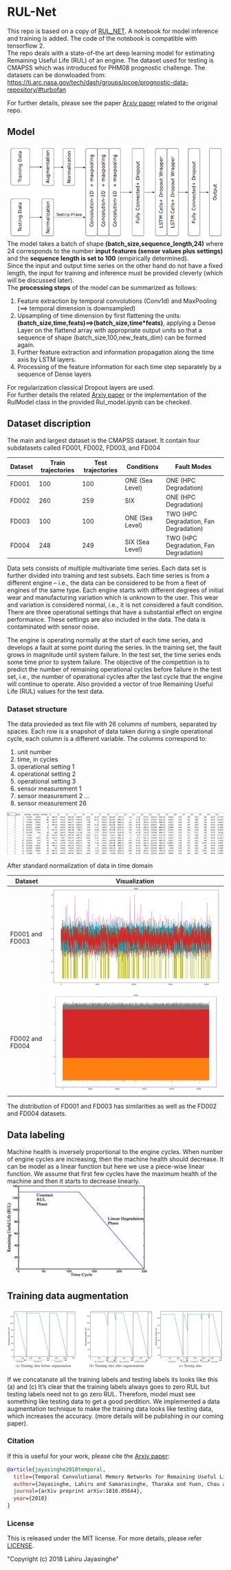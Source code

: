 # RUL-Net
This repo is based on a copy of [RUL_NET](https://github.com/LahiruJayasinghe/RUL-Net). A notebook for model inference and training is added.
The code of the notebook is compatible with tensorflow 2.
<br>
The repo deals with a state-of-the art deep learning model for estimating Remaining Useful Life (RUL) of an engine.
The dataset used for testing is CMAPSS which was introduced for PHM08 prognostic challenge.
The datasets can be donwloaded from: https://ti.arc.nasa.gov/tech/dash/groups/pcoe/prognostic-data-repository/#turbofan 

For further details, please see the paper [Arxiv paper](https://arxiv.org/pdf/1810.05644.pdf) related to the original repo.

## Model
![Screenshot](screenshots/system_model.PNG)
The model takes a batch of shape **(batch_size,sequence_length,24)** where 24 corresponds to the number **input features (sensor values plus settings)** and the **sequence length is set to 100** (empirically determined).
<br>
Since the input and output time series on the other hand do not have a fixed length, the input for training and inference must be provided cleverly (which will be discussed later).
<br>
The **processing steps** of the model can be summarized as follows:
<br>

1. Feature extraction by temporal convolutions (Conv1d) and MaxPooling (==> temporal dimension is downsampled)
2. Upsampling of time dimension by first flattening the units:
**(batch_size,time,feats)==>(batch_size,time*feats)**,
applying a Dense Layer on the flattend array with appropriate output units so that a sequence of shape (batch_size,100,new_feats_dim) can be formed again.
3. Further feature extraction and information propagation along the time axis by LSTM layers.
4. Processing of the feature information for each time step separately by a sequence of Dense layers


For regularization classical Dropout layers are used.
<br>
For further details the related [Arxiv paper](https://arxiv.org/pdf/1810.05644.pdf) or the implementation of the RulModel class in the provided Rul_model.ipynb can be checked.


## Dataset discription
The main and largest dataset is the CMAPSS dataset. It contain four subdatasets called FD001, FD002, FD003, and FD004

| Dataset | Train trajectories | Test trajectories | Conditions | Fault Modes |
| ------- | ------------------ | ----------------- | ---------- | ----------- |
| FD001 | 100 | 100 | ONE (Sea Level) | ONE (HPC Degradation) |
| FD002 | 260 | 259 | SIX | ONE (HPC Degradation) |
| FD003 | 100 | 100 | ONE (Sea Level) | TWO (HPC Degradation, Fan Degradation) |
| FD004 | 248 | 249 | SIX (Sea Level) | TWO (HPC Degradation, Fan Degradation) |

Data sets consists of multiple multivariate time series. Each data set is further divided into training and test subsets. Each time series is from a different engine – i.e., the data can be considered to be from a fleet of engines of the same type. Each engine starts with different degrees of initial wear and manufacturing variation which is unknown to the user. This wear and variation is considered normal, i.e., it is not considered a fault condition. There are three operational settings that have a substantial effect on engine performance. These settings are also included in the data. The data is contaminated with sensor noise.

The engine is operating normally at the start of each time series, and develops a fault at some point during the series. In the training set, the fault grows in magnitude until system failure. In the test set, the time series ends some time prior to system failure. The objective of the competition is to predict the number of remaining operational cycles before failure in the test set, i.e., the number of operational cycles after the last cycle that the engine will continue to operate. Also provided a vector of true Remaining Useful Life (RUL) values for the test data.

### Dataset structure 

The data provieded as text file with 26 columns of numbers, separated by spaces. Each row is a snapshot of data taken during a single operational cycle, each column is a different variable. The columns correspond to:
1)	unit number
2)	time, in cycles
3)	operational setting 1
4)	operational setting 2
5)	operational setting 3
6)	sensor measurement  1
7)	sensor measurement  2
...
26)	sensor measurement  26

![Screenshot](screenshots/CMAPSSData_snapshot.PNG)

After standard normalization of data in time domain 

| Dataset | Visualization |
| ------- | --------------|
| FD001 and FD003| ![Screenshot](screenshots/training_data_plot0103.PNG) |
| FD002 and FD004| ![Screenshot](screenshots/training_data_plot0204.PNG) |

The distribution of FD001 and FD003 has similarities as well as the FD002 and FD004 datasets.
## Data labeling
Machine health is inversely proportional to the engine cycles. When number of engine cycles are increasing, then the machine health should decrease. It can be model as a linear function but here we use a piece-wise linear function. We assume that first few cycles have the maximum health of the machine and then it starts to decrease linearly.   
![Screenshot](screenshots/piece-wise.gif)
## Training data augmentation

![Screenshot](screenshots/data_augmentation.PNG)

If we concatanate all the training labels and testing labels its looks like this (a) and (c)
It’s clear that the training labels always goes to zero RUL but testing labels need not to go zero RUL. Therefore, model must see something like testing data to get a good perdition. We implemented a data augmentation technique to make the training data looks like testing data, which increases the accuracy. (more details will be publishing in our coming paper).

### Citation

If this is useful for your work, please cite the [Arxiv paper](https://arxiv.org/pdf/1810.05644.pdf):

```bibtex
@article{jayasinghe2018temporal,
  title={Temporal Convolutional Memory Networks for Remaining Useful Life Estimation of Industrial Machinery},
  author={Jayasinghe, Lahiru and Samarasinghe, Tharaka and Yuen, Chau and Ge, Shuzhi Sam},
  journal={arXiv preprint arXiv:1810.05644},
  year={2018}
}
```
### License
This is released under the MIT license. For more details, please refer
[LICENSE](https://github.com/LahiruJayasinghe/RUL-Net/blob/master/LICENSE).

"Copyright (c) 2018 Lahiru Jayasinghe"
